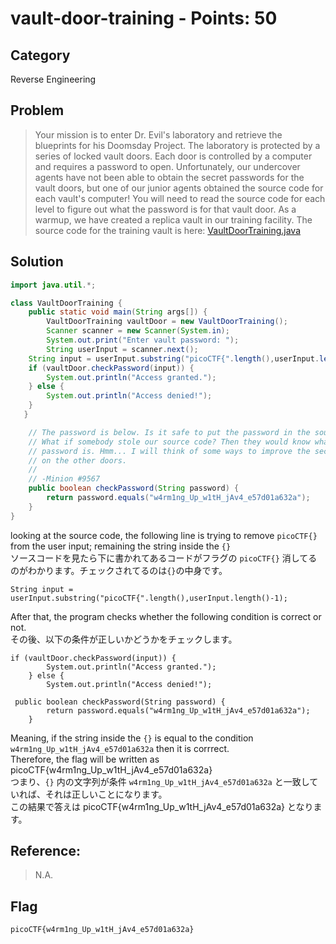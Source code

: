 # vault-door-training - Points: 50 
## Category
Reverse Engineering 
## Problem 
> Your mission is to enter Dr. Evil's laboratory and retrieve the blueprints for his Doomsday Project. The laboratory is protected by a series of locked vault doors. Each door is controlled by a computer and requires a password to open. Unfortunately, our undercover agents have not been able to obtain the secret passwords for the vault doors, but one of our junior agents obtained the source code for each vault's computer! You will need to read the source code for each level to figure out what the password is for that vault door. As a warmup, we have created a replica vault in our training facility. The source code for the training vault is here: [VaultDoorTraining.java](https://github.com/s4lm0n-m4k1/picoCTF2019_writeup/blob/master/Reverse%20Engineering/vault-door-training/VaultDoorTraining.java)
## Solution 
```java
import java.util.*;

class VaultDoorTraining {
    public static void main(String args[]) {
        VaultDoorTraining vaultDoor = new VaultDoorTraining();
        Scanner scanner = new Scanner(System.in); 
        System.out.print("Enter vault password: ");
        String userInput = scanner.next();
	String input = userInput.substring("picoCTF{".length(),userInput.length()-1);
	if (vaultDoor.checkPassword(input)) {
	    System.out.println("Access granted.");
	} else {
	    System.out.println("Access denied!");
	}
   }

    // The password is below. Is it safe to put the password in the source code?
    // What if somebody stole our source code? Then they would know what our
    // password is. Hmm... I will think of some ways to improve the security
    // on the other doors.
    //
    // -Minion #9567
    public boolean checkPassword(String password) {
        return password.equals("w4rm1ng_Up_w1tH_jAv4_e57d01a632a");
    }
}
```
looking at the source code, the following line is trying to remove `picoCTF{}` from the user input; remaining the string inside the `{}` \
ソースコードを見たら下に書かれてあるコードがフラグの `picoCTF{}` 消してるのがわかります。チェックされてるのは`{}`の中身です。
```
String input = userInput.substring("picoCTF{".length(),userInput.length()-1);
```
After that, the program checks whether the following condition is correct or not. \
その後、以下の条件が正しいかどうかをチェックします。
```
if (vaultDoor.checkPassword(input)) {
	    System.out.println("Access granted.");
	} else {
	    System.out.println("Access denied!");
```
```
 public boolean checkPassword(String password) {
        return password.equals("w4rm1ng_Up_w1tH_jAv4_e57d01a632a");
    }
```
Meaning, if the string inside the `{}` is equal to the condition `w4rm1ng_Up_w1tH_jAv4_e57d01a632a` then it is corrrect. \
Therefore, the flag will be written as picoCTF{w4rm1ng_Up_w1tH_jAv4_e57d01a632a} \
つまり、`{}` 内の文字列が条件 `w4rm1ng_Up_w1tH_jAv4_e57d01a632a` と一致していれば、それは正しいことになります。\
この結果で答えは picoCTF{w4rm1ng_Up_w1tH_jAv4_e57d01a632a} となります。
## Reference: 
> N.A.
## Flag
```
picoCTF{w4rm1ng_Up_w1tH_jAv4_e57d01a632a}
```

